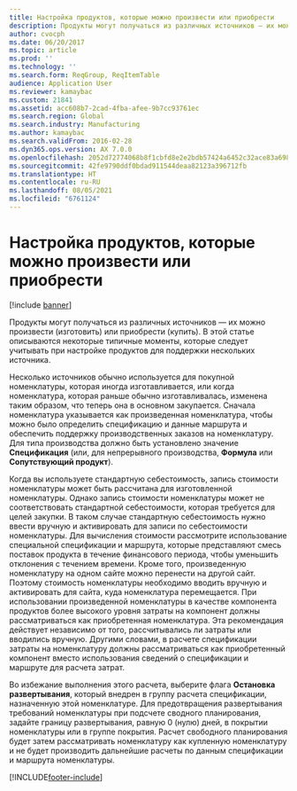 ```yaml
---
title: Настройка продуктов, которые можно произвести или приобрести
description: Продукты могут получаться из различных источников — их можно произвести (изготовить) или приобрести (купить). В этой статье описываются некоторые типичные моменты, которые следует учитывать при настройке продуктов для поддержки нескольких источника.
author: cvocph
ms.date: 06/20/2017
ms.topic: article
ms.prod: ''
ms.technology: ''
ms.search.form: ReqGroup, ReqItemTable
audience: Application User
ms.reviewer: kamaybac
ms.custom: 21841
ms.assetid: acc608b7-2cad-4fba-afee-9b7cc93761ec
ms.search.region: Global
ms.search.industry: Manufacturing
ms.author: kamaybac
ms.search.validFrom: 2016-02-28
ms.dyn365.ops.version: AX 7.0.0
ms.openlocfilehash: 2052d72774068b8f1cbfd8e2e2bdb57424a6452c32ace83a6985e91aea88600b
ms.sourcegitcommit: 42fe9790ddf0bdad911544deaa82123a396712fb
ms.translationtype: HT
ms.contentlocale: ru-RU
ms.lasthandoff: 08/05/2021
ms.locfileid: "6761124"
---
```

# <a name="set-up-products-that-can-be-produced-or-procured"></a>Настройка продуктов, которые можно произвести или приобрести

[!include [banner](../includes/banner.md)]

Продукты могут получаться из различных источников — их можно произвести (изготовить) или приобрести (купить). В этой статье описываются некоторые типичные моменты, которые следует учитывать при настройке продуктов для поддержки нескольких источника. 

Несколько источников обычно используется для покупной номенклатуры, которая иногда изготавливается, или когда номенклатура, которая раньше обычно изготавливалась, изменена таким образом, что теперь она в основном закупается. Сначала номенклатура указывается как произведенная номенклатура, чтобы можно было определить спецификацию и данные маршрута и обеспечить поддержку производственных заказов на номенклатуру. Для типа производства должно быть установлено значение **Спецификация** (или, для непрерывного производства, **Формула** или **Сопутствующий продукт**).

Когда вы используете стандартную себестоимость, запись стоимости номенклатуры может быть рассчитана для изготовленной номенклатуры. Однако запись стоимости номенклатуры может не соответствовать стандартной себестоимости, которая требуется для целей закупки. В таком случае стандартную себестоимость нужно ввести вручную и активировать для записи по себестоимости номенклатуры. Для вычисления стоимости рассмотрите использование специальной спецификации и маршрута, которые представляют смесь поставок продукта в течение финансового периода, чтобы уменьшить отклонения с течением времени. Кроме того, произведенную номенклатуру на одном сайте можно перенести на другой сайт. Поэтому стоимость номенклатуры необходимо вводить вручную и активировать для сайта, куда номенклатура перемещается. При использовании произведенной номенклатуры в качестве компонента продуктов более высокого уровня затраты на компонент должны рассматриваться как приобретенная номенклатура. Эта рекомендация действует независимо от того, рассчитывались ли затраты или вводились вручную. Другими словами, в расчете спецификации затраты на номенклатуру должны рассматриваться как приобретенный компонент вместо использования сведений о спецификации и маршруте для расчета затрат. 

Во избежание выполнения этого расчета, выберите флага **Остановка развертывания**, который внедрен в группу расчета спецификации, назначенную этой номенклатуре. Для предотвращения развертывания требований номенклатуры при подсчете сводного планирования, задайте границу развертывания, равную 0 (нулю) дней, в покрытии номенклатуры или в группе покрытия. Расчет свободного планирования будет затем рассматривать номенклатуру как купленную номенклатуру и не будет производить дальнейшие расчеты по данным спецификации и маршрута номенклатуры.







[!INCLUDE[footer-include](../../includes/footer-banner.md)]